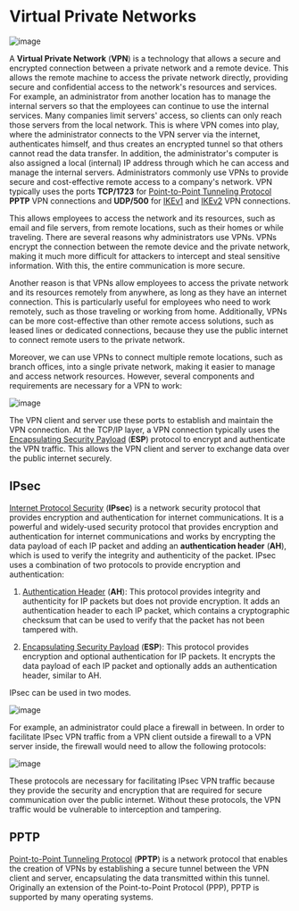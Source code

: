 # Virtual Private Networks

![image](https://github.com/user-attachments/assets/2f9d663f-dc44-490b-a3b9-ae3d23e45df8)

A **Virtual Private Network** (**VPN**) is a technology that allows a secure and encrypted connection between a private network and a remote device. This allows the remote machine to access the private network directly, providing secure and confidential access to the network's resources and services. For example, an administrator from another location has to manage the internal servers so that the employees can continue to use the internal services. Many companies limit servers' access, so clients can only reach those servers from the local network. This is where VPN comes into play, where the administrator connects to the VPN server via the internet, authenticates himself, and thus creates an encrypted tunnel so that others cannot read the data transfer. In addition, the administrator's computer is also assigned a local (internal) IP address through which he can access and manage the internal servers. Administrators commonly use VPNs to provide secure and cost-effective remote access to a company's network. VPN typically uses the ports **TCP/1723** for [Point-to-Point Tunneling Protocol](https://www.lifewire.com/home-networking-4781492) **PPTP** VPN connections and **UDP/500** for [IKEv1](https://www.cisco.com/c/en/us/support/docs/security-vpn/ipsec-negotiation-ike-protocols/217432-understand-ipsec-ikev1-protocol.html) and [IKEv2](https://nordvpn.com/blog/ikev2ipsec/) VPN connections.

This allows employees to access the network and its resources, such as email and file servers, from remote locations, such as their homes or while traveling. There are several reasons why administrators use VPNs. VPNs encrypt the connection between the remote device and the private network, making it much more difficult for attackers to intercept and steal sensitive information. With this, the entire communication is more secure.

Another reason is that VPNs allow employees to access the private network and its resources remotely from anywhere, as long as they have an internet connection. This is particularly useful for employees who need to work remotely, such as those traveling or working from home. Additionally, VPNs can be more cost-effective than other remote access solutions, such as leased lines or dedicated connections, because they use the public internet to connect remote users to the private network.

Moreover, we can use VPNs to connect multiple remote locations, such as branch offices, into a single private network, making it easier to manage and access network resources. However, several components and requirements are necessary for a VPN to work:

![image](https://github.com/user-attachments/assets/e56022cb-af9a-463a-a04e-ec94fd401397)

The VPN client and server use these ports to establish and maintain the VPN connection. At the TCP/IP layer, a VPN connection typically uses the [Encapsulating Security Payload](https://www.ibm.com/docs/en/i/7.4?topic=protocols-encapsulating-security-payload) (**ESP**) protocol to encrypt and authenticate the VPN traffic. This allows the VPN client and server to exchange data over the public internet securely.

## IPsec

[Internet Protocol Security](https://www.cloudflare.com/learning/network-layer/what-is-ipsec/) (**IPsec**) is a network security protocol that provides encryption and authentication for internet communications. It is a powerful and widely-used security protocol that provides encryption and authentication for internet communications and works by encrypting the data payload of each IP packet and adding an **authentication header** (**AH**), which is used to verify the integrity and authenticity of the packet. IPsec uses a combination of two protocols to provide encryption and authentication:

1. [Authentication Header](https://www.ibm.com/docs/en/i/7.1?topic=protocols-authentication-header) (**AH**): This protocol provides integrity and authenticity for IP packets but does not provide encryption. It adds an authentication header to each IP packet, which contains a cryptographic checksum that can be used to verify that the packet has not been tampered with.

2. [Encapsulating Security Payload](https://www.ibm.com/docs/en/i/7.4?topic=protocols-encapsulating-security-payload) (**ESP**): This protocol provides encryption and optional authentication for IP packets. It encrypts the data payload of each IP packet and optionally adds an authentication header, similar to AH.

IPsec can be used in two modes.

![image](https://github.com/user-attachments/assets/b399fd88-4aa4-4e83-bd71-a1118082de1f)

For example, an administrator could place a firewall in between. In order to facilitate IPsec VPN traffic from a VPN client outside a firewall to a VPN server inside, the firewall would need to allow the following protocols:

![image](https://github.com/user-attachments/assets/774b7592-f58e-4cf2-813f-884f7346ff04)

These protocols are necessary for facilitating IPsec VPN traffic because they provide the security and encryption that are required for secure communication over the public internet. Without these protocols, the VPN traffic would be vulnerable to interception and tampering.

## PPTP

[Point-to-Point Tunneling Protocol](https://www.vpnranks.com/blog/pptp-vs-l2tp/) (**PPTP**) is a network protocol that enables the creation of VPNs by establishing a secure tunnel between the VPN client and server, encapsulating the data transmitted within this tunnel. Originally an extension of the Point-to-Point Protocol (PPP), PPTP is supported by many operating systems.
